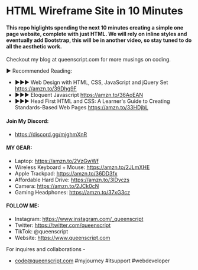 # HTML Wireframe Site in 10 Minutes
#### This repo higlights spending the next 10 minutes creating a simple one page website, complete with just HTML. We will rely on inline styles and eventually add Bootstrap, this will be in another video, so stay tuned to do all the aesthetic work. 

Checkout my blog at queenscript.com for more musings on coding. 

► Recommended Reading:
* ►►► Web Design with HTML, CSS, JavaScript and jQuery Set https://amzn.to/39Dhg9F 
* ►►► Eloquent Javascript https://amzn.to/36AoEAN 
* ►►► Head First HTML and CSS: A Learner's Guide to Creating Standards-Based Web Pages https://amzn.to/33HDjbL 

#### Join My Discord: 
* https://discord.gg/mjghmXnR 

#### MY GEAR:

* Laptop: https://amzn.to/2VzGwWf 
* Wireless Keyboard + Mouse: https://amzn.to/2JLmXHE 
* Apple Trackpad: https://amzn.to/36DD3fx 
* Affordable Hard Drive: https://amzn.to/3lDyczs
* Camera: https://amzn.to/2JCk0cN 
* Gaming Headphones: https://amzn.to/37xG3cz 

#### FOLLOW ME:
* Instagram: https://www.instagram.com/_queenscript
* Twitter: https://twitter.com/queenscript
* TikTok: @queenscript
* Website: https://www.queenscript.com

For inquires and collaborations -
* code@queenscript.com
#myjourney #itsupport #webdeveloper
